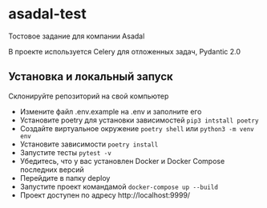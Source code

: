 # asadal-test
Тостовое задание для компании Asadal

В проекте используется Celery для отложенных задач, Pydantic 2.0

## Установка и локальный запуск
Склонируйте репозиторий на свой компьютер
- Измените файл .env.example на .env и заполните его
- Установите poetry для установки зависимостей `pip3 intstall poetry`
- Создайте виртуальное окружение `poetry shell` или `python3 -m venv env`
- Установите зависимости `poetry install`
- Запустите тесты `pytest -v`
- Убедитесь, что у вас установлен Docker и Docker Compose последних версий
- Перейдите в папку deploy
- Запустите проект командамой `docker-compose up --build`
- Проект доступен по адресу http://localhost:9999/ 